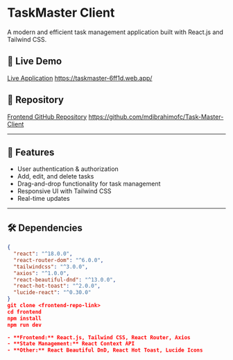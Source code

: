 # TaskMaster Client

A modern and efficient task management application built with React.js and Tailwind CSS.

## 🔗 Live Demo
[Live Application](#) <https://taskmaster-6ff1d.web.app/>

## 📂 Repository
[Frontend GitHub Repository](#) <https://github.com/mdibrahimofc/Task-Master-Client>

---

## 📌 Features
- User authentication & authorization  
- Add, edit, and delete tasks  
- Drag-and-drop functionality for task management  
- Responsive UI with Tailwind CSS  
- Real-time updates  

---

## 🛠️ Dependencies
```json
{
  "react": "^18.0.0",
  "react-router-dom": "^6.0.0",
  "tailwindcss": "^3.0.0",
  "axios": "^1.0.0",
  "react-beautiful-dnd": "^13.0.0",
  "react-hot-toast": "^2.0.0",
  "lucide-react": "^0.30.0"
}
git clone <frontend-repo-link>
cd frontend
npm install
npm run dev

- **Frontend:** React.js, Tailwind CSS, React Router, Axios  
- **State Management:** React Context API  
- **Other:** React Beautiful DnD, React Hot Toast, Lucide Icons  

